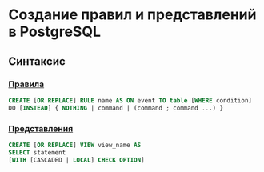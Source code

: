 # Создание правил и представлений в PostgreSQL
## Синтаксис
### [Правила](create_rule.sql)
```sql
CREATE [OR REPLACE] RULE name AS ON event TO table [WHERE condition]
DO [INSTEAD] { NOTHING | command | (command ; command ...) }
```

### [Представления](create_view.sql)
```sql
CREATE [OR REPLACE] VIEW view_name AS
SELECT statement
[WITH [CASCADED | LOCAL] CHECK OPTION]
```

